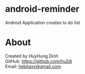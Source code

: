 # android-reminder
Android Application creates to do list

# About
Created by HuyHung Dinh<br>
GitHub: https://github.com/hu2di<br>
Email: hebitaxy@gmail.com
